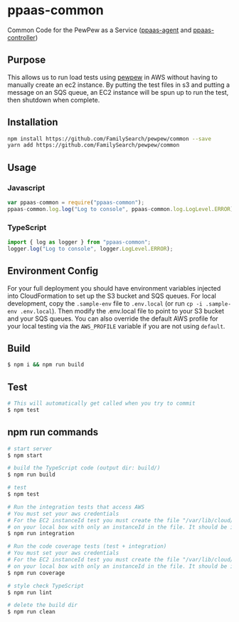 # ppaas-common
Common Code for the PewPew as a Service ([ppaas-agent](https://github.com/FamilySearch/pewpew/agent) and [ppaas-controller](https://github.com/FamilySearch/pewpew/controller))

## Purpose
This allows us to run load tests using [pewpew](https://github.com/FamilySearch/pewpew) in AWS without having to manually create an ec2 instance. By putting the test files in s3 and putting a message on an SQS queue, an EC2 instance will be spun up to run the test, then shutdown when complete.

## Installation 
```sh
npm install https://github.com/FamilySearch/pewpew/common --save
yarn add https://github.com/FamilySearch/pewpew/common
```

## Usage
### Javascript
```javascript
var ppaas-common = require("ppaas-common");
ppaas-common.log.log("Log to console", ppaas-common.log.LogLevel.ERROR);
```

### TypeScript
```typescript
import { log as logger } from "ppaas-common";
logger.log("Log to console", logger.LogLevel.ERROR);
```

## Environment Config
For your full deployment you should have environment variables injected into CloudFormation to set up the S3 bucket and SQS queues. For local development, copy the `.sample-env` file to `.env.local` (or run `cp -i .sample-env .env.local`). Then modify the .env.local file to point to your S3 bucket and your SQS queues. You can also override the default AWS profile for your local testing via the `AWS_PROFILE` variable if you are not using `default`.

## Build
```bash
$ npm i && npm run build
```

## Test
```bash
# This will automatically get called when you try to commit
$ npm test
```

## npm run commands
```bash
# start server
$ npm start

# build the TypeScript code (output dir: build/)
$ npm run build

# test
$ npm test

# Run the integration tests that access AWS
# You must set your aws credentials
# For the EC2 instanceId test you must create the file "/var/lib/cloud/data/instance-id"
# on your local box with only an instanceId in the file. It should be i-<name>. Ex. i-localdevelopment
$ npm run integration

# Run the code coverage tests (test + integration)
# You must set your aws credentials
# For the EC2 instanceId test you must create the file "/var/lib/cloud/data/instance-id"
# on your local box with only an instanceId in the file. It should be i-<name>. Ex. i-localdevelopment
$ npm run coverage

# style check TypeScript
$ npm run lint

# delete the build dir
$ npm run clean
```

